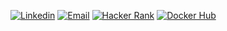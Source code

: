 <p align="left">
  <a href="https://www.linkedin.com/in/dalmofelipe/"><img src="https://img.shields.io/badge/-LinkedIn-FAFAFA?style=for-the-badge&logo=Linkedin&logoColor=blue&link=https://www.linkedin.com/in/dalmofelipe/" title="Linkedin"></a>
  <a href="mailto:dalmofelipe.dev@gmail.com"><img src="https://img.shields.io/badge/Gmail-FAFAFA?style=for-the-badge&logo=gmail&logoColor=red&mailto:dalmofelipe.dev@gmail.com" title="Email"></a>
  <a href="https://www.hackerrank.com/dalmofelipe?hr_r=1"><img src="https://img.shields.io/badge/-Hackerrank-FAFAFA?style=for-the-badge&logo=HackerRank&logoColor=068932&link=https://www.hackerrank.com/dalmofelipe?hr_r=1" title="Hacker Rank"></a>
  <a href="https://hub.docker.com/u/dalmofelipe"><img src="https://img.shields.io/badge/DockerHub-FAFAFA?style=for-the-badge&logo=docker&logoColor=bluesky&link=https://hub.docker.com/u/dalmofelipe" title="Docker Hub"></a>
</p>

